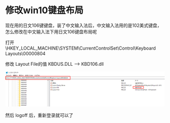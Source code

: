 # 修改win10键盘布局
现在用的日文106键键盘，装了中文输入法后，中文输入法用的是102美式键盘，怎么修改在中文输入法下用日文106键盘布局呢

打开 \HKEY_LOCAL_MACHINE\SYSTEM\CurrentControlSet\Control\Keyboard Layouts\00000804

修改 Layout File的值 KBDUS.DLL --> KBD106.dll

![](img\2020-10-26-13-43-20.png)

然后 logoff 后，重新登录就可以了


